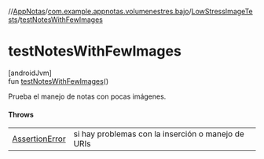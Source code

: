 //[AppNotas](../../../index.md)/[com.example.appnotas.volumenestres.bajo](../index.md)/[LowStressImageTests](index.md)/[testNotesWithFewImages](test-notes-with-few-images.md)

# testNotesWithFewImages

[androidJvm]\
fun [testNotesWithFewImages](test-notes-with-few-images.md)()

Prueba el manejo de notas con pocas imágenes.

#### Throws

| | |
|---|---|
| [AssertionError](https://developer.android.com/reference/kotlin/java/lang/AssertionError.html) | si hay problemas con la inserción o manejo de URIs |
